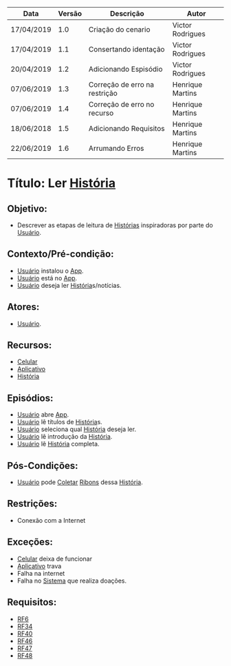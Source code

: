| Data | Versão | Descrição | Autor |
|---|---|---|---|
| 17/04/2019 | 1.0 | Criação do cenario    | Victor Rodrigues |
| 17/04/2019 | 1.1 | Consertando identação | Victor Rodrigues |
| 20/04/2019 | 1.2 | Adicionando Espisódio | Victor Rodrigues |
| 07/06/2019 | 1.3 | Correção de erro na restrição | Henrique Martins |
| 07/06/2019 | 1.4 | Correção de erro no recurso | Henrique Martins |
| 18/06/2018 | 1.5    | Adicionando Requisitos | Henrique Martins |
| 22/06/2019 | 1.6    | Arrumando Erros                     | Henrique Martins  |

# Título: Ler [História](https://github.com/requisitos-2019-1/Ribon/blob/master/Modelagem%20de%20Requisitos/Lexicos/LX014_Historia.md)

## Objetivo:

- Descrever as etapas de leitura de [Histórias](https://github.com/requisitos-2019-1/Ribon/blob/master/Modelagem%20de%20Requisitos/Lexicos/LX014_Historia.md) inspiradoras por parte do [Usuário](https://github.com/requisitos-2019-1/Ribon/blob/master/Modelagem%20de%20Requisitos/Lexicos/LX031_Usuário.md).

## Contexto/Pré-condição: 

- [Usuário](https://github.com/requisitos-2019-1/Ribon/blob/master/Modelagem%20de%20Requisitos/Lexicos/LX031_Usuário.md) instalou o [App](https://github.com/requisitos-2019-1/Ribon/blob/master/Modelagem%20de%20Requisitos/Lexicos/LX002_Aplicativo.md).
- [Usuário](https://github.com/requisitos-2019-1/Ribon/blob/master/Modelagem%20de%20Requisitos/Lexicos/LX031_Usuário.md) está no [App](https://github.com/requisitos-2019-1/Ribon/blob/master/Modelagem%20de%20Requisitos/Lexicos/LX002_Aplicativo.md).
- [Usuário](https://github.com/requisitos-2019-1/Ribon/blob/master/Modelagem%20de%20Requisitos/Lexicos/LX031_Usuário.md) deseja ler [História](https://github.com/requisitos-2019-1/Ribon/blob/master/Modelagem%20de%20Requisitos/Lexicos/LX014_Historia.md)s/notícias.

## Atores: 

- [Usuário](https://github.com/requisitos-2019-1/Ribon/blob/master/Modelagem%20de%20Requisitos/Lexicos/LX031_Usuário.md).

## Recursos: 

- [Celular](https://github.com/requisitos-2019-1/Ribon/blob/master/Modelagem%20de%20Requisitos/Lexicos/LX029_Smartphone.md)
- [Aplicativo](https://github.com/requisitos-2019-1/Ribon/blob/master/Modelagem%20de%20Requisitos/Lexicos/LX002_Aplicativo.md)
- [História](https://github.com/requisitos-2019-1/Ribon/blob/master/Modelagem%20de%20Requisitos/Lexicos/LX014_Historia.md)

## Episódios: 

- [Usuário](https://github.com/requisitos-2019-1/Ribon/blob/master/Modelagem%20de%20Requisitos/Lexicos/LX031_Usuário.md) abre [App](https://github.com/requisitos-2019-1/Ribon/blob/master/Modelagem%20de%20Requisitos/Lexicos/LX002_Aplicativo.md).
- [Usuário](https://github.com/requisitos-2019-1/Ribon/blob/master/Modelagem%20de%20Requisitos/Lexicos/LX031_Usuário.md) lê títulos de [História](https://github.com/requisitos-2019-1/Ribon/blob/master/Modelagem%20de%20Requisitos/Lexicos/LX014_Historia.md)s.
- [Usuário](https://github.com/requisitos-2019-1/Ribon/blob/master/Modelagem%20de%20Requisitos/Lexicos/LX031_Usuário.md) seleciona qual [História](https://github.com/requisitos-2019-1/Ribon/blob/master/Modelagem%20de%20Requisitos/Lexicos/LX014_Historia.md) deseja ler.
- [Usuário](https://github.com/requisitos-2019-1/Ribon/blob/master/Modelagem%20de%20Requisitos/Lexicos/LX031_Usuário.md) lê introdução da [História](https://github.com/requisitos-2019-1/Ribon/blob/master/Modelagem%20de%20Requisitos/Lexicos/LX014_Historia.md).
- [Usuário](https://github.com/requisitos-2019-1/Ribon/blob/master/Modelagem%20de%20Requisitos/Lexicos/LX031_Usuário.md) lê [História](https://github.com/requisitos-2019-1/Ribon/blob/master/Modelagem%20de%20Requisitos/Lexicos/LX014_Historia.md) completa.

## Pós-Condições: 

- [Usuário](https://github.com/requisitos-2019-1/Ribon/blob/master/Modelagem%20de%20Requisitos/Lexicos/LX031_Usuário.md) pode [Coletar](https://github.com/requisitos-2019-1/Ribon/blob/master/Modelagem%20de%20Requisitos/Lexicos/LX006_Coletar.md) [Ribons](https://github.com/requisitos-2019-1/Ribon/blob/master/Modelagem%20de%20Requisitos/Lexicos/LX026_Ribon.md) dessa [História](https://github.com/requisitos-2019-1/Ribon/blob/master/Modelagem%20de%20Requisitos/Lexicos/LX014_Historia.md).
  
## Restrições:

- Conexão com a Internet

## Exceções:

- [Celular](https://github.com/requisitos-2019-1/Ribon/blob/master/Modelagem%20de%20Requisitos/Lexicos/LX029_Smartphone.md) deixa de funcionar 
- [Aplicativo](https://github.com/requisitos-2019-1/Ribon/blob/master/Modelagem%20de%20Requisitos/Lexicos/LX002_Aplicativo.md) trava 
- Falha na internet 
- Falha no [Sistema](https://github.com/requisitos-2019-1/Ribon/blob/master/Modelagem%20de%20Requisitos/Lexicos/LX002_Aplicativo.md) que realiza doações.

## Requisitos: 

- [RF6](https://github.com/requisitos-2019-1/Ribon/wiki/Tabela-Geral-de-Requisitos-Funcionais#rf6)
- [RF34](https://github.com/requisitos-2019-1/Ribon/wiki/Tabela-Geral-de-Requisitos-Funcionais#rf34)
- [RF40](https://github.com/requisitos-2019-1/Ribon/wiki/Tabela-Geral-de-Requisitos-Funcionais#rf40)
- [RF46](https://github.com/requisitos-2019-1/Ribon/wiki/Tabela-Geral-de-Requisitos-Funcionais#rf46)
- [RF47](https://github.com/requisitos-2019-1/Ribon/wiki/Tabela-Geral-de-Requisitos-Funcionais#rf47)
- [RF48](https://github.com/requisitos-2019-1/Ribon/wiki/Tabela-Geral-de-Requisitos-Funcionais#rf48)